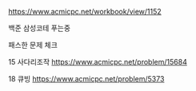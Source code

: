 https://www.acmicpc.net/workbook/view/1152

백준 삼성코테 푸는중

패스한 문제 체크

15 사다리조작 https://www.acmicpc.net/problem/15684

18 큐빙
https://www.acmicpc.net/problem/5373
